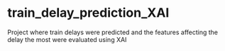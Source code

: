 # train_delay_prediction_XAI
Project where train delays were predicted and the features affecting the delay the most were evaluated using XAI
